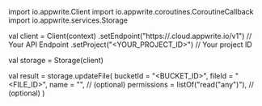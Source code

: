 import io.appwrite.Client
import io.appwrite.coroutines.CoroutineCallback
import io.appwrite.services.Storage

val client = Client(context)
    .setEndpoint("https://<REGION>.cloud.appwrite.io/v1") // Your API Endpoint
    .setProject("<YOUR_PROJECT_ID>") // Your project ID

val storage = Storage(client)

val result = storage.updateFile(
    bucketId = "<BUCKET_ID>", 
    fileId = "<FILE_ID>", 
    name = "<NAME>", // (optional)
    permissions = listOf("read("any")"), // (optional)
)